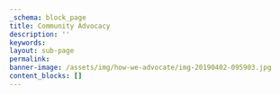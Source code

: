 ```yaml
---
_schema: block_page
title: Community Advocacy
description: ''
keywords:
layout: sub-page
permalink:
banner-image: /assets/img/how-we-advocate/img-20190402-095903.jpg
content_blocks: []
---
```

